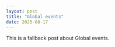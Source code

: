 ```yaml
---
layout: post
title: "Global events"
date: 2025-08-17
---
```


This is a fallback post about Global events.